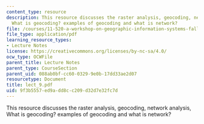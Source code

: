 ```yaml
---
content_type: resource
description: This resource discusses the raster analysis, geocoding, network analysis,
  What is geocoding? examples of geocoding and what is network?
file: /courses/11-520-a-workshop-on-geographic-information-systems-fall-2005/9f3b5557ed9add8cc209d32d7e32fc7d_lect_9.pdf
file_type: application/pdf
learning_resource_types:
- Lecture Notes
license: https://creativecommons.org/licenses/by-nc-sa/4.0/
ocw_type: OCWFile
parent_title: Lecture Notes
parent_type: CourseSection
parent_uid: 088ab0bf-cc60-0329-9e0b-17dd33ae2d07
resourcetype: Document
title: lect_9.pdf
uid: 9f3b5557-ed9a-dd8c-c209-d32d7e32fc7d
---
```

This resource discusses the raster analysis, geocoding, network analysis, What is geocoding? examples of geocoding and what is network?